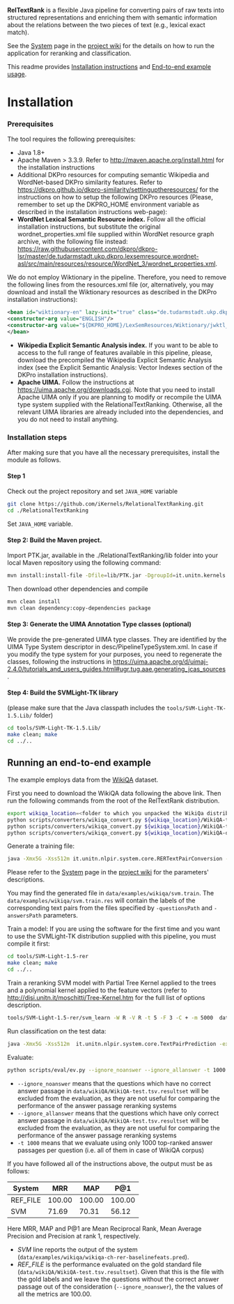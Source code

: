 **RelTextRank** is a flexible Java pipeline for converting pairs of raw texts into structured representations and enriching them with semantic information about the relations between the two pieces of text (e.g., lexical exact match). 

See the [System](https://github.com/iKernels/RelTextRank/wiki/System-module) page in the [project wiki](https://github.com/iKernels/RelTextRank/wiki) for the details on how to run the application for reranking and classification.

This readme provides [Installation instructions](#installation) and  [End-to-end example usage](#running-an-end-to-end-example).


# Installation

### Prerequisites
The tool requires the following prerequisites:
*	Java 1.8+
*	Apache Maven > 3.3.9. Refer to http://maven.apache.org/install.html for the installation instructions
*	Additional DKPro resources for computing semantic Wikipedia and WordNet-based DKPro similarity features. Refer to https://dkpro.github.io/dkpro-similarity/settinguptheresources/ for the instructions on how to setup the following DKPro resources 
(Please, remember to set up the DKPRO_HOME environment variable as described in the installation instructions web-page):
  * **WordNet Lexical Semantic Resource index.**  Follow all the official installation instructions, but substitute the original wordnet_properties.xml file supplied within WordNet resource graph archive, with the following file instead: https://raw.githubusercontent.com/dkpro/dkpro-lsr/master/de.tudarmstadt.ukp.dkpro.lexsemresource.wordnet-asl/src/main/resources/resource/WordNet_3/wordnet_properties.xml.

 We do not employ Wiktionary in the pipeline. Therefore, you need to remove the following lines from the resources.xml file (or, alternatively, you may download and install the Wiktionary resources as described in the DKPro installation instructions):
 ```xml
<bean id="wiktionary-en" lazy-init="true" class="de.tudarmstadt.ukp.dkpro.lexsemresource.wiktionary.WiktionaryResource">
<constructor-arg value="ENGLISH"/>
<constructor-arg value="${DKPRO_HOME}/LexSemResources/Wiktionary/jwktl_0.15.2_en20100403"/>
</bean>
```
 *	**Wikipedia Explicit Semantic Analysis index.** If you want to be able to access to the full range of features available in this pipeline, please, download the precompiled the Wikipedia Explicit Semantic Analysis index (see the Explicit Semantic Analysis: Vector Indexes section of the DKPro installation instructions).
 *	**Apache UIMA.** Follow the instructions at https://uima.apache.org/downloads.cgi. Note that you need to install Apache UIMA only if you are planning to modify or recompile the UIMA type system supplied with the RelationalTextRanking. Otherwise, all the relevant UIMA libraries are already included into the dependencies, and you do not need to install anything.

### Installation steps
After making sure that you have all the necessary prerequisites, install the module as follows.
#### Step 1 
Check out the project repository and set ```JAVA_HOME``` variable
```bash
git clone https://github.com/iKernels/RelationalTextRanking.git
cd ./RelationalTextRanking
```
Set ```JAVA_HOME``` variable.

#### Step 2: Build the Maven project.
Import PTK.jar, available in the ./RelationalTextRanking/lib folder into your local Maven repository using the following command:
```bash
mvn install:install-file -Dfile=lib/PTK.jar -DgroupId=it.unitn.kernels.ptk -DartifactId=ptk -Dversion=1.0 -Dpackaging=jar
```
Then download other dependencies and compile
```bash
mvn clean install
mvn clean dependency:copy-dependencies package
```

#### Step 3:	Generate the UIMA Annotation Type classes (optional)
We provide the pre-generated UIMA type classes. They are identified by the UIMA Type System descriptor in desc/PipelineTypeSystem.xml.
In case if you modify the type system for your purposes, you need to regenerate the classes, following the instructions in https://uima.apache.org/d/uimaj-2.4.0/tutorials_and_users_guides.html#ugr.tug.aae.generating_jcas_sources.

#### Step 4: Build the SVMLight-TK library
(please make sure that the Java classpath includes the ```tools/SVM-Light-TK-1.5.Lib/``` folder)
```bash
cd tools/SVM-Light-TK-1.5.Lib/
make clean; make
cd ../..
```

## Running an end-to-end example
The example employs data from the [WikiQA](https://www.microsoft.com/en-us/research/publication/wikiqa-a-challenge-dataset-for-open-domain-question-answering/) dataset.

First you need to download the WikiQA data following the above link.
Then run the following commands from the root of the RelTextRank distribution.

```bash
export wikiqa_location=<folder to which you unpacked the WikiQa distribution>
python scripts/converters/wikiqa_convert.py ${wikiqa_location}/WikiQA-train.tsv data/wikiQA/WikiQA-train.questions.txt  data/wikiQA/WikiQA-train.tsv.resultset
python scripts/converters/wikiqa_convert.py ${wikiqa_location}/WikiQA-test.tsv data/wikiQA/WikiQA-test.questions.txt  data/wikiQA/WikiQA-test.tsv.resultset
python scripts/converters/wikiqa_convert.py ${wikiqa_location}/WikiQA-dev.tsv data/wikiQA/WikiQA-dev.questions.txt  data/wikiQA/WikiQA-dev.tsv.resultset
```


Generate a training file:
```bash
java -Xmx5G -Xss512m it.unitn.nlpir.system.core.RERTextPairConversion -questionsPath data/wikiQA/WikiQA-train.questions.txt -answersPath data/wikiQA/WikiQA-train.tsv.resultset -outputDir data/examples/wikiqa -filePersistence CASes/wikiQA -candidatesToKeep 10 -mode train -expClassName it.unitn.nlpir.experiment.fqa.CHExperiment -featureExtractorClass it.unitn.nlpir.features.presets.BaselineFeatures
```
Please refer to the  [System](https://github.com/iKernels/RelTextRank/wiki/System-module) page in the [project wiki](https://github.com/iKernels/RelTextRank/wiki) for the parameters' descriptions.

You may find the generated file in ```data/examples/wikiqa/svm.train```. The ```data/examples/wikiqa/svm.train.res``` will contain the labels of the corresponding text pairs from the files specified by ```-questionsPath``` and ```-answersPath``` parameters.


Train a model:
If you are using the software for the first time and you want to use the SVMLight-TK distribution supplied with this pipeline, you must compile it first:
```bash
cd tools/SVM-Light-1.5-rer
make clean; make
cd ../..
```

Train a reranking SVM model with  Partial Tree Kernel applied to the trees and a polynomial kernel applied to the feature vectors (refer to http://disi.unitn.it/moschitti/Tree-Kernel.htm for the full list of options description.
```bash
tools/SVM-Light-1.5-rer/svm_learn -W R -V R -t 5 -F 3 -C + -m 5000  data/examples/wikiqa/svm.train data/wikiQA/wikiqa-ch-rer-baselinefeats.model  data/examples/wikiqa/wikiqa-ch-rer-baselinefeats.pred
```

Run classification on the test data:
```bash
java -Xmx5G -Xss512m  it.unitn.nlpir.system.core.TextPairPrediction -expClassName it.unitn.nlpir.experiment.fqa.CHExperiment -candidatesToKeep 1000 -svmModel data/wikiQA/wikiqa-ch-rer-baselinefeats.model -featureExtractorClass it.unitn.nlpir.features.presets.BaselineFeatures -questionsPath data/wikiQA/WikiQA-test.questions.txt -answersPath data/wikiQA/WikiQA-test.tsv.resultset -outputDir data/examples/wikiqa -outputFile wikiqa-ch-rer-baselinefeats.pred  -mode reranking -filePersistence CASes/wikiQA/test
```

Evaluate:
``` bash
python scripts/eval/ev.py --ignore_noanswer --ignore_allanswer -t 1000 data/wikiQA/WikiQA-test.tsv.resultset data/examples/wikiqa/wikiqa-ch-rer-baselinefeats.pred
```
* ``--ignore_noanswer`` means that the questions which have no correct answer passage in ``data/wikiQA/WikiQA-test.tsv.resultset`` will be excluded from the evaluation, as they are not useful for comparing the performance of the answer passage reranking systems 
* ``--ignore_allanswer`` means that the questions which have only correct answer  passage in ``data/wikiQA/WikiQA-test.tsv.resultset`` will be excluded from the evaluation, as they are not useful for comparing the performance of the answer passage reranking systems 
* ``-t 1000`` means that we evaluate using only 1000 top-ranked answer passages per question (i.e. all of them in case of WikiQA corpus)

If you have followed all of the instructions above, the output must be as follows:

| System | MRR | MAP  | P@1 |
|----|----|----|----|
|REF_FILE |  100.00 | 100.00 | 100.00 |
|SVM   |  71.69 |  70.31 |  56.12 |

Here MRR, MAP and P@1 are Mean Reciprocal Rank, Mean Average Precision and Precision at rank 1, respectively.
* *SVM* line reports the output of the system (``data/examples/wikiqa/wikiqa-ch-rer-baselinefeats.pred``).
* *REF_FILE* is the performance evaluated on the gold standard file  (``data/wikiQA/WikiQA-test.tsv.resultset``). Given that this is the file with the gold labels and we leave the questions without the correct answer passage out of the consideration (``--ignore_noanswer``), the the values of all the metrics are 100.00.


